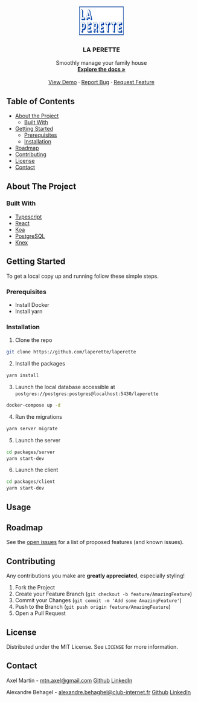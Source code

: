 <!-- PROJECT LOGO -->
<br />
<p align="center">
  <a href="https://github.com/laperette/laperette">
    <img src="./logo.png" alt="Logo" width="120" height="80">
  </a>

  <h3 align="center">LA PERETTE</h3>

  <p align="center">
    Smoothly manage your family house
    <br />
    <a href="https://github.com/github_username/repo"><strong>Explore the docs »</strong></a>
    <br />
    <br />
    <a href="https://laperette-client.herokuapp.com/">View Demo</a>
    ·
    <a href="https://github.com/laperette/laperette/issues">Report Bug</a>
    ·
    <a href="https://github.com/laperette/laperette/issues">Request Feature</a>
  </p>
</p>

<!-- TABLE OF CONTENTS -->

## Table of Contents

- [About the Project](#about-the-project)
  - [Built With](#built-with)
- [Getting Started](#getting-started)
  - [Prerequisites](#prerequisites)
  - [Installation](#installation)
  <!-- - [Usage](#usage) -->
- [Roadmap](#roadmap)
- [Contributing](#contributing)
- [License](#license)
- [Contact](#contact)

<!-- ABOUT THE PROJECT -->

## About The Project

<!-- [![Product Name Screen Shot][product-screenshot]](https://example.com) -->

### Built With

- [Typescript](https://www.typescriptlang.org/)
- [React](https://reactjs.org//)
- [Koa](https://koajs.com/)
- [PostgreSQL](https://www.postgresql.org/)
- [Knex](http://knexjs.org/)

<!-- GETTING STARTED -->

## Getting Started

To get a local copy up and running follow these simple steps.

### Prerequisites

- Install Docker
- Install yarn

### Installation

1. Clone the repo

```sh
git clone https://github.com/laperette/laperette
```

2. Install the packages

```sh
yarn install
```

3. Launch the local database accessible at `postgres://postgres:postgres@localhost:5430/laperette`

```sh
docker-compose up -d
```

4. Run the migrations

```sh
yarn server migrate
```

5. Launch the server

```sh
cd packages/server
yarn start-dev
```

6. Launch the client

```sh
cd packages/client
yarn start-dev
```

<!-- USAGE EXAMPLES -->

## Usage

<!-- Use this space to show useful examples of how a project can be used. Additional screenshots, code examples and demos work well in this space. You may also link to more resources.

_For more examples, please refer to the [Documentation](https://example.com)_ -->

<!-- ROADMAP -->

## Roadmap

See the [open issues](https://github.com/laperette/laperette/issues) for a list of proposed features (and known issues).

<!-- CONTRIBUTING -->

## Contributing

Any contributions you make are **greatly appreciated**, especially styling!

1. Fork the Project
2. Create your Feature Branch (`git checkout -b feature/AmazingFeature`)
3. Commit your Changes (`git commit -m 'Add some AmazingFeature'`)
4. Push to the Branch (`git push origin feature/AmazingFeature`)
5. Open a Pull Request

<!-- LICENSE -->

## License

Distributed under the MIT License. See `LICENSE` for more information.

<!-- CONTACT -->

## Contact

Axel Martin - mtn.axel@gmail.com
[Github](https://github.com/paradoux)
[LinkedIn](https://www.linkedin.com/in/martinaxel/)

Alexandre Behagel - alexandre.behaghel@club-internet.fr
[Github](https://github.com/AlexGeb)
[LinkedIn](https://www.linkedin.com/in/alexandre-behaghel/)
